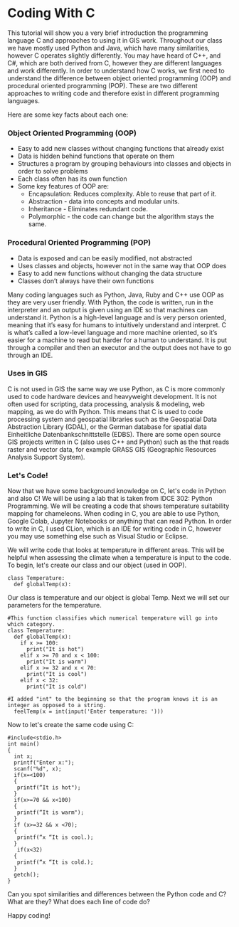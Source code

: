 # Coding With C

This tutorial will show you a very brief introduction the programming language C and approaches to using it in GIS work. Throughout our class we have mostly used Python and Java, which have many similarities, however C operates slightly differently. You may have heard of C++, and C#, which are both derived from C, however they are different languages and work differently. In order to understand how C works, we first need to understand the difference between object oriented programming (OOP) and procedural oriented programming (POP). These are two different approaches to writing code and therefore exist in different programming languages. 

Here are some key facts about each one:

### Object Oriented Programming (OOP) ### 
* Easy to add new classes without changing functions that already exist
* Data is hidden behind functions that operate on them
* Structures a program by grouping behaviours into classes and objects in order to solve problems
* Each class often has its own function
* Some key features of OOP are:
  * Encapsulation: Reduces complexity. Able to reuse that part of it. 
  * Abstraction - data into concepts and modular units.
  * Inheritance - Eliminates redundant code.
  * Polymorphic - the code can change but the algorithm stays the same. 

### Procedural Oriented Programming (POP) ###
* Data is exposed and can be easily modified, not abstracted
* Uses classes and objects, however not in the same way that OOP does
* Easy to add new functions without changing the data structure
* Classes don’t always have their own functions

Many coding languages such as Python, Java, Ruby and C++ use OOP as they are very user friendly. With Python, the code is written, run in the interpreter and an output is given using an IDE so that machines can understand it. Python is a high-level language and is very person oriented, meaning that it’s easy for humans to intuitively understand and interpret. C is what’s called a low-level language and more machine oriented, so it’s easier for a machine to read but harder for a human to understand. It is put through a compiler and then an executor and the output does not have to go through an IDE. 


### Uses in GIS ###
C is not used in GIS the same way we use Python, as C is more commonly used to code hardware devices and heavyweight development. It is not often used for scripting, data processing, analysis & modeling, web mapping, as we do with Python. This means that C is used to code processing system and geospatial libraries such as the Geospatial Data Abstraction Library (GDAL), or the German database for spatial data Einheitliche Datenbankschnittstelle (EDBS). There are some open source GIS projects written in C (also uses C++ and Python) such as the  that reads raster and vector data, for example GRASS GIS (Geographic Resources Analysis Support System).


### Let's Code! ###
Now that we have some background knowledge on C, let's code in Python and also C! We will be using a lab that is taken from IDCE 302: Python Programming. We will be creating a code that shows temperature suitability mapping for chameleons. 
When coding in C, you are able to use Python, Google Colab, Jupyter Notebooks or anything that can read Python. In order to write in C, I used CLion, which is an IDE for writing code in C, however you may use something else such as Visual Studio or Eclipse.

We will write code that looks at temperature in different areas. This will be helpful when assessing the climate when a temperature is input to the code.  To begin, let's create our class and our object (used in OOP).

```
class Temperature: 
  def globalTemp(x):
```
Our class is temperature and our object is global Temp. Next we will set our parameters for the temperature.

```
#This function classifies which numerical temperature will go into which category.
class Temperature: 
  def globalTemp(x):
    if x >= 100:
      print("It is hot")
    elif x >= 70 and x < 100:
      print("It is warm")
    elif x >= 32 and x < 70:
      print("It is cool")
    elif x < 32:
      print("It is cold")

#I added "int" to the beginning so that the program knows it is an integer as opposed to a string. 
  feelTemp(x = int(input('Enter temperature: ')))
```

Now to let's create the same code using C:

```
#include<stdio.h>
int main()
{
  int x;
  printf("Enter x:");
  scanf("%d", x);
  if(x=<100)	
  {		
   printf(“It is hot");	
  }	
  if(x>=70 && x<100)
  {		
   printf(“It is warm");	
  }	
  if (x>=32 && x <70);
  {
   printf(“x “It is cool.);
  }
   if(x<32)	
  {		
   printf(“x “It is cold.);	
  }	
  getch();
}

```
Can you spot similarities and differences between the Python code and C? What are they? What does each line of code do?

Happy coding!
